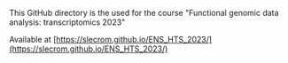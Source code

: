 This GitHub directory is the used for the course "Functional genomic data analysis: transcriptomics 2023"

Available at [https://slecrom.github.io/ENS_HTS_2023/](https://slecrom.github.io/ENS_HTS_2023/)
